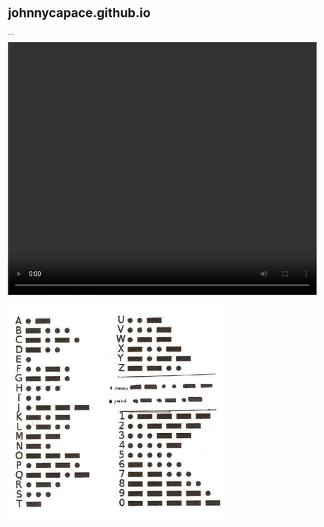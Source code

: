# johnnycapace.github.io
...

<video src="video.mp4" width="704" height="576" controls preload></video>

![](./codice.jpg)
